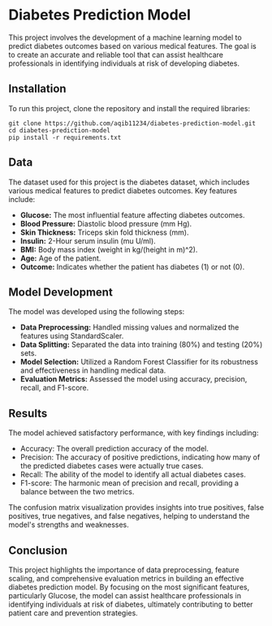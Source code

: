 <!DOCTYPE html>
<html lang="en">
<head>
    <meta charset="UTF-8">
    <meta name="viewport" content="width=device-width, initial-scale=1.0">
    
</head>
<body>

<h1>Diabetes Prediction Model</h1>

<p>This project involves the development of a machine learning model to predict diabetes outcomes based on various medical features. The goal is to create an accurate and reliable tool that can assist healthcare professionals in identifying individuals at risk of developing diabetes.</p>



<h2 id="installation">Installation</h2>
<p>To run this project, clone the repository and install the required libraries:</p>
<pre><code>git clone https://github.com/aqib11234/diabetes-prediction-model.git
cd diabetes-prediction-model
pip install -r requirements.txt</code></pre>



<h2 id="data">Data</h2>
<p>The dataset used for this project is the diabetes dataset, which includes various medical features to predict diabetes outcomes. Key features include:</p>
<ul>
    <li><strong>Glucose:</strong> The most influential feature affecting diabetes outcomes.</li>
    <li><strong>Blood Pressure:</strong> Diastolic blood pressure (mm Hg).</li>
    <li><strong>Skin Thickness:</strong> Triceps skin fold thickness (mm).</li>
    <li><strong>Insulin:</strong> 2-Hour serum insulin (mu U/ml).</li>
    <li><strong>BMI:</strong> Body mass index (weight in kg/(height in m)^2).</li>
    <li><strong>Age:</strong> Age of the patient.</li>
    <li><strong>Outcome:</strong> Indicates whether the patient has diabetes (1) or not (0).</li>
</ul>

<h2 id="model-development">Model Development</h2>
<p>The model was developed using the following steps:</p>
<ul>
    <li><strong>Data Preprocessing:</strong> Handled missing values and normalized the features using StandardScaler.</li>
    <li><strong>Data Splitting:</strong> Separated the data into training (80%) and testing (20%) sets.</li>
    <li><strong>Model Selection:</strong> Utilized a Random Forest Classifier for its robustness and effectiveness in handling medical data.</li>
    <li><strong>Evaluation Metrics:</strong> Assessed the model using accuracy, precision, recall, and F1-score.</li>
</ul>

<h2 id="results">Results</h2>
<p>The model achieved satisfactory performance, with key findings including:</p>
<ul>
    <li>Accuracy: The overall prediction accuracy of the model.</li>
    <li>Precision: The accuracy of positive predictions, indicating how many of the predicted diabetes cases were actually true cases.</li>
    <li>Recall: The ability of the model to identify all actual diabetes cases.</li>
    <li>F1-score: The harmonic mean of precision and recall, providing a balance between the two metrics.</li>
</ul>
<p>The confusion matrix visualization provides insights into true positives, false positives, true negatives, and false negatives, helping to understand the model's strengths and weaknesses.</p>

<h2 id="conclusion">Conclusion</h2>
<p>This project highlights the importance of data preprocessing, feature scaling, and comprehensive evaluation metrics in building an effective diabetes prediction model. By focusing on the most significant features, particularly Glucose, the model can assist healthcare professionals in identifying individuals at risk of diabetes, ultimately contributing to better patient care and prevention strategies.</p>



</body>
</html>
